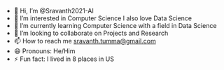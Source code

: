 - 👋 Hi, I’m @Sravanth2021-AI
- 👀 I’m interested in Computer Science I also love Data Science 
- 🌱 I’m currently learning Computer Science with a field in Data Science
- 💞️ I’m looking to collaborate on Projects and Research 
- 📫 How to reach me sravanth.tumma@gmail.com 
- 😄 Pronouns: He/Him 
- ⚡ Fun fact: I lived in 8 places in US 

<!---
Sravanth2021-AI/Sravanth2021-AI is a ✨ special ✨ repository because its `README.md` (this file) appears on your GitHub profile.
You can click the Preview link to take a look at your changes.
--->
